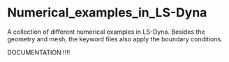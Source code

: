# Numerical_examples_in_LS-Dyna
A collection of different numerical examples in LS-Dyna. Besides the geometry and mesh, the keyword files also apply the boundary conditions. 


DOCUMENTATION !!!!